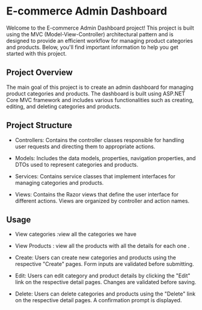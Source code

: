
# E-commerce Admin Dashboard


Welcome to the E-commerce Admin Dashboard project! This project is built using the MVC (Model-View-Controller) architectural pattern and is designed to provide an efficient workflow for managing product categories and products. Below, you'll find important information to help you get started with this project.


## Project Overview                            

The main goal of this project is to create an admin dashboard for managing product categories and products. The dashboard is built using ASP.NET Core MVC framework and includes various functionalities such as creating, editing, and deleting categories and products.                                                                                    

    


## Project Structure

- Controllers: Contains the controller classes responsible for handling user requests and directing them to appropriate actions.

- Models: Includes the data models, properties, navigation properties, and DTOs used to represent categories and products.

- Services: Contains service classes that implement interfaces for managing categories and products.

- Views: Contains the Razor views that define the user interface for different actions. Views are organized by controller and action names.

                                                   

## Usage
                                 

- View categories :view all the categories we have
- View Products : view all the products with all the details for each one .
- Create: Users can create new categories and products using the respective "Create" pages. Form inputs are validated before submitting.
- Edit: Users can edit category and product details by clicking the "Edit" link on the respective detail pages. Changes are validated before saving.

- Delete: Users can delete categories and products using the "Delete" link on the respective detail pages. A confirmation prompt is displayed.
